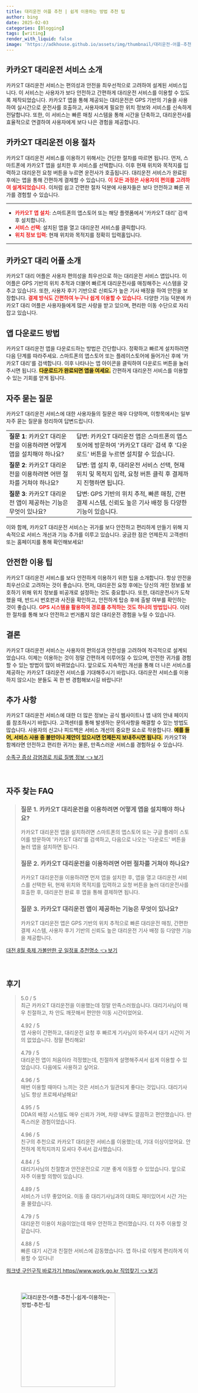 ```yaml
---
title: 대리운전 어플 추천 | 쉽게 이용하는 방법 추천 팁
author: bing
date: 2025-02-03
categories: [Blogging]
tags: [writing]
render_with_liquid: false
image: 'https://adkhouse.github.io/assets/img/thumbnail/대리운전-어플-추천-|-쉽게-이용하는-방법-추천-팁.webp'
---
```



<h2 id='카카오T_대리운전_서비스_소개'>카카오T 대리운전 서비스 소개</h2>

<p>카카오T 대리운전 서비스는 편의성과 안전을 최우선적으로 고려하여 설계된 서비스입니다. 이 서비스는 사용자가 보다 안전하고 간편하게 대리운전 서비스를 이용할 수 있도록 제작되었습니다. 카카오T 앱을 통해 제공되는 대리운전은 GPS 기반의 기술을 사용하여 실시간으로 운전사를 호출하고, 사용자에게 필요한 위치 정보와 서비스를 신속하게 전달합니다. 또한, 이 서비스는 빠른 매칭 시스템을 통해 시간을 단축하고, 대리운전사를 효율적으로 연결하여 사용자에게 보다 나은 경험을 제공합니다.</p>

<h2 id='대리운전_이용_절차'>카카오T 대리운전 이용 절차</h2>

<p>카카오T 대리운전 서비스를 이용하기 위해서는 간단한 절차를 따르면 됩니다. 먼저, 스마트폰에 카카오T 앱을 설치한 후 서비스를 선택합니다. 이후 현재 위치와 목적지를 입력하고 대리운전 요청 버튼을 누르면 운전사가 호출됩니다. 대리운전 서비스가 완료된 후에는 앱을 통해 간편하게 결제할 수 있습니다. <b><span style="color: #ee2323;">이 모든 과정은 사용자의 편의를 고려하여 설계되었습니다.</span></b> 이처럼 쉽고 간편한 절차 덕분에 사용자들은 보다 안전하고 빠른 귀가를 경험할 수 있습니다.</p>

<hr />

<ul>
    <li><b><span style="color: #ee2323;">카카오T 앱 설치</span></b>: 스마트폰의 앱스토어 또는 해당 플랫폼에서 '카카오T 대리' 검색 후 설치합니다.</li>
    <li><b><span style="color: #ee2323;">서비스 선택</span></b>: 설치된 앱을 열고 대리운전 서비스를 클릭합니다.</li>
    <li><b><span style="color: #ee2323;">위치 정보 입력</span></b>: 현재 위치와 목적지를 정확히 입력홀입니다.</li>
</ul>

<hr />

<h2 id='카카오T_대리_어플_소개'>카카오T 대리 어플 소개</h2>

<p>카카오T 대리 어플은 사용자 편의성을 최우선으로 하는 대리운전 서비스 앱입니다. 이 어플은 GPS 기반의 위치 추적과 더불어 빠르게 대리운전사를 매칭해주는 시스템을 갖추고 있습니다. 또한, 사용자 후기 기반으로 신뢰도가 높은 기사 배정을 하여 안전을 보장합니다. <b><span style="color: #ee2323;">결제 방식도 간편하여 누구나 쉽게 이용할 수 있습니다.</span></b> 다양한 기능 덕분에 카카오T 대리 어플은 사용자들에게 많은 사랑을 받고 있으며, 편리한 이동 수단으로 자리 잡고 있습니다.</p>

<h2 id='카카오T_앱_다운로드_방법'>앱 다운로드 방법</h2>

<p>카카오T 대리운전 앱을 다운로드하는 방법은 간단합니다. 정확하고 빠르게 설치하려면 다음 단계를 따라주세요. 스마트폰의 앱스토어 또는 플레이스토어에 들어가신 후에 '카카오T 대리'를 검색합니다. 이후 나타나는 앱 아이콘을 클릭하여 다운로드 버튼을 눌러주시면 됩니다. <b><span style="background-color: #ffe066;">다운로드가 완료되면 앱을 여세요.</span></b> 간편하게 대리운전 서비스를 이용할 수 있는 기회를 얻게 됩니다.</p>

<h2 id='자주_묻는_질문'>자주 묻는 질문</h2>

<p>카카오T 대리운전 서비스에 대한 사용자들의 질문은 매우 다양하며, 이항목에서는 일부 자주 묻는 질문을 정리하여 답변드립니다.</p>

<table>
    <tr>
        <td><b>질문 1</b>: 카카오T 대리운전을 이용하려면 어떻게 앱을 설치해야 하나요?</td>
        <td>답변: 카카오T 대리운전 앱은 스마트폰의 앱스토어에 방문하여 '카카오T 대리' 검색 후 '다운로드' 버튼을 누르면 설치할 수 있습니다.</td>
    </tr>
    <tr>
        <td><b>질문 2</b>: 카카오T 대리운전을 이용하려면 어떤 절차를 거쳐야 하나요?</td>
        <td>답변: 앱 설치 후, 대리운전 서비스 선택, 현재 위치 및 목적지 입력, 요청 버튼 클릭 후 결제까지 진행하면 됩니다.</td>
    </tr>
    <tr>
        <td><b>질문 3</b>: 카카오T 대리운전 앱이 제공하는 기능은 무엇이 있나요?</td>
        <td>답변: GPS 기반의 위치 추적, 빠른 매칭, 간편 결제 시스템, 신뢰도 높은 기사 배정 등 다양한 기능이 있습니다.</td>
    </tr>
</table>

<p>이와 함께, 카카오T 대리운전 서비스는 귀가를 보다 안전하고 편리하게 만들기 위해 지속적으로 서비스 개선과 기능 추가를 이루고 있습니다. 궁금한 점은 언제든지 고객센터 또는 홈페이지를 통해 확인해보세요!</p>

<h2 id='안전한_이용_팁'>안전한 이용 팁</h2>

<p>카카오T 대리운전 서비스를 보다 안전하게 이용하기 위한 팁을 소개합니다. 항상 안전을 최우선으로 고려하는 것이 좋습니다. 먼저, 대리운전 요청 후에는 당신의 개인 정보를 보호하기 위해 위치 정보를 비공개로 설정하는 것도 중요합니다. 또한, 대리운전사가 도착했을 때, 반드시 번호판과 사진을 확인하고, 안전하게 탑승 후에 출발 여부를 확인하는 것이 좋습니다. <b><span style="color: #ee2323;">GPS 시스템을 활용하여 경로를 추적하는 것도 하나의 방법입니다.</span></b> 이러한 절차를 통해 보다 안전하고 번거롭지 않은 대리운전 경험을 누릴 수 있습니다.</p>

<h2 id='결론'>결론</h2>

<p>카카오T 대리운전 서비스는 사용자의 편의성과 안전성을 고려하여 적극적으로 설계되었습니다. 이제는 이용하는 것이 정말 간편하게 이루어질 수 있으며, 안전한 귀가를 경험할 수 있는 방법이 많이 바뀌었습니다. 앞으로도 지속적인 개선을 통해 더 나은 서비스를 제공하는 카카오T 대리운전 서비스를 기대해주시기 바랍니다. 대리운전 서비스를 이용하지 않으시는 분들도 꼭 한 번 경험해보시길 바랍니다!</p>

<h2 id='추가_사항'>추가 사항</h2>

<p>카카오T 대리운전 서비스에 대한 더 많은 정보는 공식 웹사이트나 앱 내의 안내 페이지를 참조하시기 바랍니다. 고객센터를 통해 발생하는 문의사항을 해결할 수 있는 방법도 많습니다. 사용자의 신고나 피드백은 서비스 개선의 중요한 요소로 작용합니다. <b><span style="background-color: #ffe066;">예를 들어, 서비스 사용 중 불만이나 제안이 있으시면 언제든지 보내주시면 됩니다.</span></b> 카카오T와 함께라면 안전하고 편리한 귀가는 물론, 만족스러운 서비스를 경험하실 수 있습니다.</p>


<p><a class="click-button" title="수족구 증상 감염경로 치료 질병 정보" href="https://adkhouse.github.io/posts/%EC%88%98%EC%A1%B1%EA%B5%AC-%EC%A6%9D%EC%83%81-%EA%B0%90%EC%97%BC%EA%B2%BD%EB%A1%9C-%EC%B9%98%EB%A3%8C-%EC%A7%88%EB%B3%91-%EC%A0%95%EB%B3%B4/" rel="dofollow">수족구 증상 감염경로 치료 질병 정보 👈 보기</a></p><br>
<h2 id='자주_찾는_FAQ'>자주 찾는 FAQ</h2>
<div itemscope="" itemtype="https://schema.org/FAQPage"> 
<blockquote> 
<div itemscope="" itemprop="mainEntity" itemtype="https://schema.org/Question"> 
<h3 itemprop="name">질문 1. 카카오T 대리운전을 이용하려면 어떻게 앱을 설치해야 하나요?</h3> 
<div itemscope="" itemprop="acceptedAnswer" itemtype="https://schema.org/Answer"> 
<span itemprop="text"> 
<p>카카오T 대리운전 앱을 설치하려면 스마트폰의 앱스토어 또는 구글 플레이 스토어를 방문하여 '카카오T 대리'를 검색하고, 다음으로 나오는 '다운로드' 버튼을 눌러 앱을 설치하면 됩니다.</p> 
</span> 
</div> 
</div> 

<div itemscope="" itemprop="mainEntity" itemtype="https://schema.org/Question"> 
<h3 itemprop="name">질문 2. 카카오T 대리운전을 이용하려면 어떤 절차를 거쳐야 하나요?</h3> 
<div itemscope="" itemprop="acceptedAnswer" itemtype="https://schema.org/Answer"> 
<span itemprop="text"> 
<p>카카오T 대리운전을 이용하려면 먼저 앱을 설치한 후, 앱을 열고 대리운전 서비스를 선택한 뒤, 현재 위치와 목적지를 입력하고 요청 버튼을 눌러 대리운전사를 호출한 후, 대리운전 완료 후 앱을 통해 결제하면 됩니다.</p> 
</span> 
</div> 
</div> 

<div itemscope="" itemprop="mainEntity" itemtype="https://schema.org/Question"> 
<h3 itemprop="name">질문 3. 카카오T 대리운전 앱이 제공하는 기능은 무엇이 있나요?</h3> 
<div itemscope="" itemprop="acceptedAnswer" itemtype="https://schema.org/Answer"> 
<span itemprop="text"> 
<p>카카오T 대리운전 앱은 GPS 기반의 위치 추적으로 빠른 대리운전 매칭, 간편한 결제 시스템, 사용자 후기 기반의 신뢰도 높은 대리운전 기사 배정 등 다양한 기능을 제공합니다.</p> 
</span> 
</div> 
</div> 
</blockquote> 
</div>
<p><a class="click-button" title="대전 8월 축제 가볼만한 곳 일정표 추천명소" href="https://adkhouse.github.io/posts/%EB%8C%80%EC%A0%84-8%EC%9B%94-%EC%B6%95%EC%A0%9C-%EA%B0%80%EB%B3%BC%EB%A7%8C%ED%95%9C-%EA%B3%B3-%EC%9D%BC%EC%A0%95%ED%91%9C-%EC%B6%94%EC%B2%9C%EB%AA%85%EC%86%8C/" rel="dofollow">대전 8월 축제 가볼만한 곳 일정표 추천명소 👈 보기</a></p><br>
<h2 id='후기'>후기</h2>
<div itemscope itemtype="https://schema.org/Product">
  <blockquote>
  <div itemprop="review" itemscope itemtype="https://schema.org/Review">
      <div itemprop="reviewRating" itemscope itemtype="https://schema.org/Rating"> <span itemprop="ratingValue">5.0</span> / <span itemprop="bestRating">5</span> </div>
      <span itemprop="reviewBody">최근 카카오T 대리운전을 이용했는데 정말 만족스러웠습니다. 대리기사님이 매우 친절하고, 차 안도 깨끗해서 편안한 이동 시간이었어요.</span>
  </div>
  <br>
  <div itemprop="review" itemscope itemtype="https://schema.org/Review">
      <div itemprop="reviewRating" itemscope itemtype="https://schema.org/Rating"> <span itemprop="ratingValue">4.92</span> / <span itemprop="bestRating">5</span> </div>
      <span itemprop="reviewBody">앱 사용이 간편하고, 대리운전 요청 후 빠르게 기사님이 와주셔서 대기 시간이 거의 없었습니다. 정말 편리해요!</span>
  </div>
  <br>
  <div itemprop="review" itemscope itemtype="https://schema.org/Review">
      <div itemprop="reviewRating" itemscope itemtype="https://schema.org/Rating"> <span itemprop="ratingValue">4.79</span> / <span itemprop="bestRating">5</span> </div>
      <span itemprop="reviewBody">대리운전 앱이 처음이라 걱정했는데, 친절하게 설명해주셔서 쉽게 이용할 수 있었습니다. 다음에도 사용하고 싶어요.</span>
  </div>
  <br>
  <div itemprop="review" itemscope itemtype="https://schema.org/Review">
      <div itemprop="reviewRating" itemscope itemtype="https://schema.org/Rating"> <span itemprop="ratingValue">4.96</span> / <span itemprop="bestRating">5</span> </div>
      <span itemprop="reviewBody">매번 이용할 때마다 느끼는 것은 서비스가 일관되게 좋다는 것입니다. 대리기사님도 항상 프로페셔널해요!</span>
  </div>
  <br>
  <div itemprop="review" itemscope itemtype="https://schema.org/Review">
      <div itemprop="reviewRating" itemscope itemtype="https://schema.org/Rating"> <span itemprop="ratingValue">4.95</span> / <span itemprop="bestRating">5</span> </div>
      <span itemprop="reviewBody">DDA의 배정 시스템도 매우 신뢰가 가며, 차량 내부도 깔끔하고 편안했습니다. 만족스러운 경험이었습니다.</span>
  </div>
  <br>
  <div itemprop="review" itemscope itemtype="https://schema.org/Review">
      <div itemprop="reviewRating" itemscope itemtype="https://schema.org/Rating"> <span itemprop="ratingValue">4.96</span> / <span itemprop="bestRating">5</span> </div>
      <span itemprop="reviewBody">친구의 추천으로 카카오T 대리운전 서비스를 이용했는데, 기대 이상이었어요. 안전하게 목적지까지 모셔다 주셔서 감사했습니다.</span>
  </div>
  <br>
  <div itemprop="review" itemscope itemtype="https://schema.org/Review">
      <div itemprop="reviewRating" itemscope itemtype="https://schema.org/Rating"> <span itemprop="ratingValue">4.84</span> / <span itemprop="bestRating">5</span> </div>
      <span itemprop="reviewBody">대리기사님의 친절함과 안전운전으로 기분 좋게 이동할 수 있었습니다. 앞으로 자주 이용할 의향이 있습니다.</span>
  </div>
  <br>
  <div itemprop="review" itemscope itemtype="https://schema.org/Review">
      <div itemprop="reviewRating" itemscope itemtype="https://schema.org/Rating"> <span itemprop="ratingValue">4.89</span> / <span itemprop="bestRating">5</span> </div>
      <span itemprop="reviewBody">서비스가 너무 좋았어요. 이동 중 대리기사님과의 대화도 재미있어서 시간 가는줄 몰랐습니다.</span>
  </div>
  <br>
  <div itemprop="review" itemscope itemtype="https://schema.org/Review">
      <div itemprop="reviewRating" itemscope itemtype="https://schema.org/Rating"> <span itemprop="ratingValue">4.79</span> / <span itemprop="bestRating">5</span> </div>
      <span itemprop="reviewBody">대리운전 이용이 처음이었는데 매우 안전하고 편리했습니다. 더 자주 이용할 것 같습니다.</span>
  </div>
  <br>
  <div itemprop="review" itemscope itemtype="https://schema.org/Review">
      <div itemprop="reviewRating" itemscope itemtype="https://schema.org/Rating"> <span itemprop="ratingValue">4.88</span> / <span itemprop="bestRating">5</span> </div>
      <span itemprop="reviewBody">빠른 대기 시간과 친절한 서비스에 감동했습니다. 앱 하나로 이렇게 편리하게 이용할 수 있다니!</span>
  </div>
  </blockquote>
</div>
<p><a class="click-button" title="워크넷 구인구직 바로가기 https//www.work.go.kr 직업찾기" href="https://adkhouse.github.io/posts/%EC%9B%8C%ED%81%AC%EB%84%B7-%EA%B5%AC%EC%9D%B8%EA%B5%AC%EC%A7%81-%EB%B0%94%EB%A1%9C%EA%B0%80%EA%B8%B0-httpswww.work.go.kr-%EC%A7%81%EC%97%85%EC%B0%BE%EA%B8%B0/" rel="dofollow">워크넷 구인구직 바로가기 https//www.work.go.kr 직업찾기 👈 보기</a></p><br>
<figure class="image"><img src="https://adkhouse.github.io/assets/img/thumbnail/대리운전-어플-추천-|-쉽게-이용하는-방법-추천-팁.webp" alt="대리운전-어플-추천-|-쉽게-이용하는-방법-추천-팁" width="256" height="256"></figure>